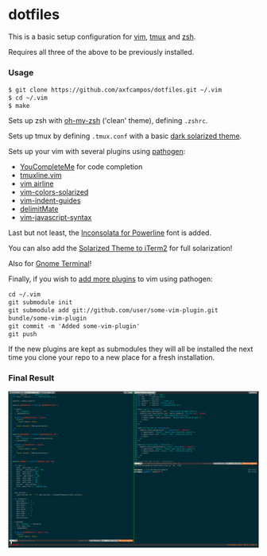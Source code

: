 dotfiles
========

This is a basic setup configuration for [vim](http://www.vim.org/), [tmux](http://tmux.sourceforge.net/) and [zsh](http://www.zsh.org/).

Requires all three of the above to be previously installed.

### Usage
```
$ git clone https://github.com/axfcampos/dotfiles.git ~/.vim
$ cd ~/.vim
$ make
```

Sets up zsh with [oh-my-zsh](https://github.com/robbyrussell/oh-my-zsh/) ('clean' theme), defining `.zshrc`.

Sets up tmux by defining `.tmux.conf` with a basic [dark solarized theme](https://github.com/seebi/tmux-colors-solarized/blob/master/tmuxcolors-dark.conf).

Sets up your vim with several plugins using [pathogen](https://github.com/tpope/vim-pathogen):

* [YouCompleteMe](https://github.com/Valloric/YouCompleteMe) for code completion
* [tmuxline.vim](https://github.com/edkolev/tmuxline.vim)
* [vim airline](https://github.com/bling/vim-airline)
* [vim-colors-solarized](https://github.com/altercation/vim-colors-solarized)
* [vim-indent-guides](https://github.com/nathanaelkane/vim-indent-guides)
* [delimitMate](https://github.com/Raimondi/delimitMate)
* [vim-javascript-syntax](https://github.com/jelera/vim-javascript-syntax)

Last but not least, the [Inconsolata for Powerline](https://github.com/Lokaltog/powerline-fonts/tree/master/Inconsolata) font is added.

You can also add the [Solarized Theme to iTerm2](https://github.com/altercation/solarized/tree/master/iterm2-colors-solarized) for full solarization!

Also for [Gnome Terminal](https://github.com/sigurdga/gnome-terminal-colors-solarized.git)!

Finally, if you wish to [add more plugins](http://usevim.com/2012/03/01/using-pathogen-with-git-submodules/) to vim using pathogen:

```
cd ~/.vim
git submodule init
git submodule add git://github.com/user/some-vim-plugin.git bundle/some-vim-plugin
git commit -m 'Added some-vim-plugin'
git push
```

If the new plugins are kept as submodules they will all be installed the next time you clone your repo to a new place for a fresh installation.

### Final Result

![Example](https://raw.githubusercontent.com/axfcampos/dotfiles/master/example.png)
